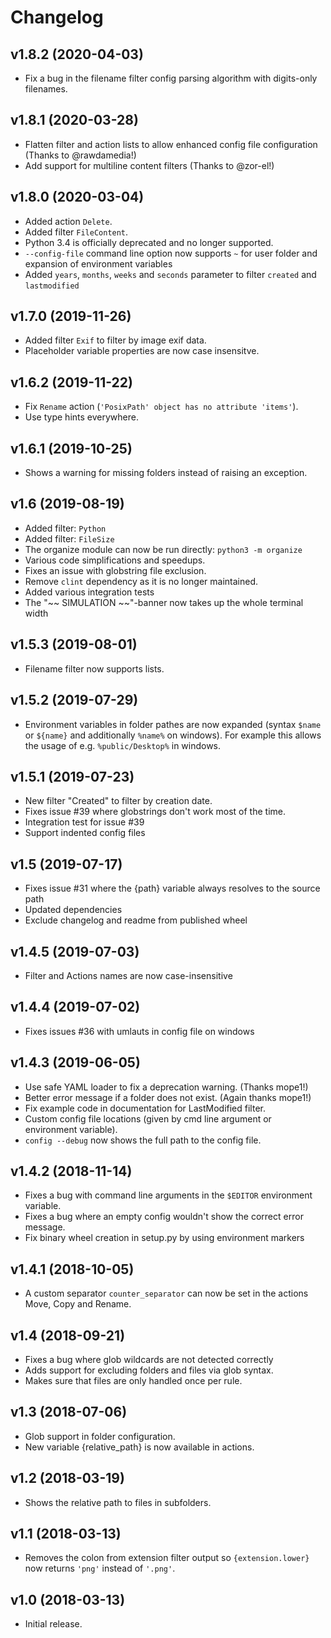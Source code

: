 # Changelog

## v1.8.2 (2020-04-03)
- Fix a bug in the filename filter config parsing algorithm with digits-only filenames.

## v1.8.1 (2020-03-28)
- Flatten filter and action lists to allow enhanced config file configuration (Thanks to @rawdamedia!)
- Add support for multiline content filters (Thanks to @zor-el!)

## v1.8.0 (2020-03-04)
- Added action `Delete`.
- Added filter `FileContent`.
- Python 3.4 is officially deprecated and no longer supported.
- `--config-file` command line option now supports `~` for user folder and expansion
  of environment variables
- Added `years`, `months`, `weeks` and `seconds` parameter to filter `created` and 
  `lastmodified`

## v1.7.0 (2019-11-26)
- Added filter `Exif` to filter by image exif data.
- Placeholder variable properties are now case insensitve.

## v1.6.2 (2019-11-22)
- Fix `Rename` action (`'PosixPath' object has no attribute 'items'`).
- Use type hints everywhere.

## v1.6.1 (2019-10-25)
- Shows a warning for missing folders instead of raising an exception.

## v1.6 (2019-08-19)
- Added filter: `Python`
- Added filter: `FileSize`
- The organize module can now be run directly: `python3 -m organize`
- Various code simplifications and speedups.
- Fixes an issue with globstring file exclusion.
- Remove `clint` dependency as it is no longer maintained.
- Added various integration tests
- The "~~ SIMULATION ~~"-banner now takes up the whole terminal width

## v1.5.3 (2019-08-01)
- Filename filter now supports lists.

## v1.5.2 (2019-07-29)
- Environment variables in folder pathes are now expanded (syntax `$name` or `${name}`
  and additionally `%name%` on windows).
  For example this allows the usage of e.g. `%public/Desktop%` in windows.

## v1.5.1 (2019-07-23)
- New filter "Created" to filter by creation date.
- Fixes issue #39 where globstrings don't work most of the time.
- Integration test for issue #39
- Support indented config files

## v1.5 (2019-07-17)
- Fixes issue #31 where the {path} variable always resolves to the source path
- Updated dependencies
- Exclude changelog and readme from published wheel

## v1.4.5 (2019-07-03)
- Filter and Actions names are now case-insensitive

## v1.4.4 (2019-07-02)
- Fixes issues #36 with umlauts in config file on windows

## v1.4.3 (2019-06-05)
- Use safe YAML loader to fix a deprecation warning. (Thanks mope1!)
- Better error message if a folder does not exist. (Again thanks mope1!)
- Fix example code in documentation for LastModified filter.
- Custom config file locations (given by cmd line argument or environment variable).
- `config --debug` now shows the full path to the config file.

## v1.4.2 (2018-11-14)
- Fixes a bug with command line arguments in the ``$EDITOR`` environment
  variable.
- Fixes a bug where an empty config wouldn't show the correct error message.
- Fix binary wheel creation in setup.py by using environment markers

## v1.4.1 (2018-10-05)
- A custom separator ``counter_separator`` can now be set in the actions Move,
  Copy and Rename.

## v1.4 (2018-09-21)
- Fixes a bug where glob wildcards are not detected correctly
- Adds support for excluding folders and files via glob syntax.
- Makes sure that files are only handled once per rule.

## v1.3 (2018-07-06)
- Glob support in folder configuration.
- New variable {relative_path} is now available in actions.

## v1.2 (2018-03-19)
- Shows the relative path to files in subfolders.

## v1.1 (2018-03-13)
- Removes the colon from extension filter output so `{extension.lower}` now
  returns `'png'` instead of `'.png'`.

## v1.0 (2018-03-13)
- Initial release.
